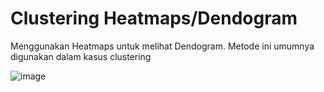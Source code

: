 # Clustering Heatmaps/Dendogram
Menggunakan Heatmaps untuk melihat Dendogram. Metode ini umumnya digunakan dalam kasus clustering

![image](https://user-images.githubusercontent.com/87703066/154636795-18da3312-3b5a-4b9e-a96e-34f8714a67af.png)

